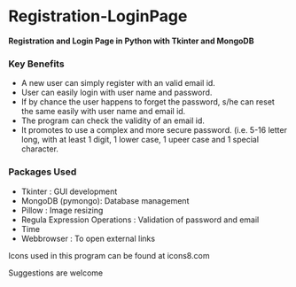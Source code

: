# Registration-LoginPage
**Registration and Login Page in Python with Tkinter and MongoDB**

### Key Benefits
- A new user can simply register with an valid email id. 
- User can easily login with user name and password. 
- If by chance the user happens to forget the password, s/he can reset the same easily with user name and email id.
- The program can check the validity of an email id.
- It promotes to use a complex and more secure password. (i.e. 5-16 letter long, with at least 1 digit, 1 lower case, 1 upeer case and 1 special character.

### Packages Used
- Tkinter : GUI development
- MongoDB (pymongo): Database management
- Pillow : Image resizing
- Regula Expression Operations : Validation of password and email
- Time 
- Webbrowser : To open external links

Icons used in this program can be found at icons8.com

Suggestions are welcome

